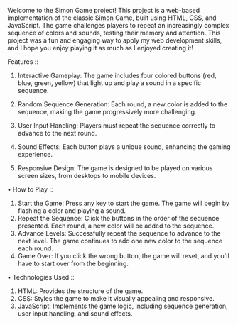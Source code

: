 Welcome to the Simon Game project! This project is a web-based implementation of the classic Simon Game, built using HTML, CSS, and JavaScript. The game challenges players to repeat an increasingly complex sequence of colors and sounds, testing their memory and attention. This project was a fun and engaging way to apply my web development skills, and I hope you enjoy playing it as much as I enjoyed creating it!

Features :: 
1.	Interactive Gameplay: 
The game includes four colored buttons (red, blue, green, yellow) that light up and play a sound in a specific sequence.

2.	Random Sequence Generation:
Each round, a new color is added to the sequence, making the game progressively more challenging.

3.	User Input Handling:
Players must repeat the sequence correctly to advance to the next round.

4.	Sound Effects: 
Each button plays a unique sound, enhancing the gaming experience.

5.	Responsive Design:
The game is designed to be played on various screen sizes, from desktops to mobile devices.

•	How to Play :: 
1.	Start the Game: Press any key to start the game. The game will begin by flashing a color and playing a sound.
2.	Repeat the Sequence: Click the buttons in the order of the sequence presented. Each round, a new color will be added to the sequence.
3.	Advance Levels: Successfully repeat the sequence to advance to the next level. The game continues to add one new color to the sequence each round.
4.	Game Over: If you click the wrong button, the game will reset, and you'll have to start over from the beginning.

•	Technologies Used ::
1.	HTML: Provides the structure of the game.
2.	CSS: Styles the game to make it visually appealing and responsive.
3.	JavaScript: Implements the game logic, including sequence generation, user input handling, and sound effects.

